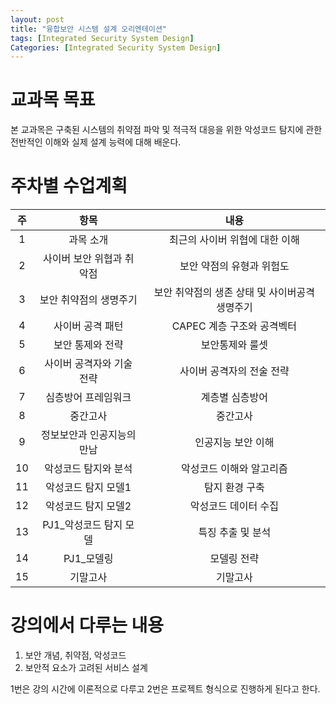 ```yaml
---
layout: post
title: "융합보안 시스템 설계 오리엔테이션"
tags: [Integrated Security System Design]
Categories: [Integrated Security System Design]
---
```


# 교과목 목표
본 교과목은 구축된 시스템의 취약점 파악 및 적극적 대응을 위한 악성코드 탐지에 관한 전반적인 이해와 실제 설계 능력에 대해 배운다.

# 주차별 수업계획

|주|항목|내용|
|:----:|:----:|:----:|
|1|과목 소개|최근의 사이버 위협에 대한 이해|
|2|사이버 보안 위협과 취악점|보안 약점의 유형과 위험도|
|3|보안 취약점의 생명주기|보안 취약점의 생존 상태 및 사이버공격 생명주기|
|4|사이버 공격 패턴|CAPEC 계층 구조와 공격벡터|
|5|보안 통제와 전략|보안통제와 룰셋|
|6|사이버 공격자와 기술 전략|사이버 공격자의 전술 전략|
|7|심층방어 프레임워크|계층별 심층방어|
|8|중간고사|중간고사|
|9|정보보안과 인공지능의 만남|인공지능 보안 이해|
|10|악성코드 탐지와 분석|악성코드 이해와 알고리즘|
|11|악성코드 탐지 모델1|탐지 환경 구축|
|12|악성코드 탐지 모델2|악성코드 데이터 수집|
|13|PJ1_악성코드 탐지 모델|특징 추출 및 분석|
|14|PJ1_모델링|모델링 전략|
|15|기말고사|기말고사|

# 강의에서 다루는 내용
1. 보안 개념, 취약점, 악성코드
2. 보안적 요소가 고려된 서비스 설계

1번은 강의 시간에 이론적으로 다루고 2번은 프로젝트 형식으로 진행하게 된다고 한다.
